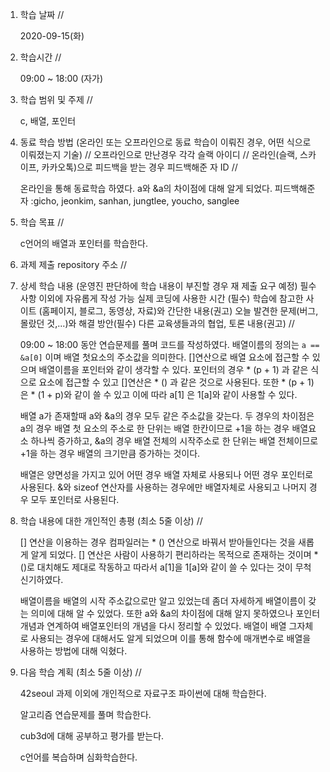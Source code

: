 1. 학습 날짜 // 

    2020-09-15(화)
 
2. 학습시간 // 

    09:00 ~ 18:00 (자가)
    
3. 학습 범위 및 주제 // 
    
    c, 배열, 포인터

4. 동료 학습 방법 (온라인 또는 오프라인으로 동료 학습이 이뤄진 경우, 어떤 식으로 이뤄졌는지 기술) // 오프라인으로 만난경우 각각 슬랙 아이디 // 온라인(슬랙, 스카이프, 카카오톡)으로 피드백을 받는 경우 피드백해준 자 ID // 

    온라인을 통해 동료학습 하였다.  a와 &a의 차이점에 대해 알게 되었다. 피드백해준 자 :gicho, jeonkim, sanhan, jungtlee, youcho, sanglee

5. 학습 목표 //

    c언어의 배열과 포인터를 학습한다. 
    
6. 과제 제출 repository 주소 // 
    
    
    
7. 상세 학습 내용 (운영진 판단하에 학습 내용이 부진할 경우 재 제출 요구 예정) 필수사항 이외에 자유롭게 작성 가능 실제 코딩에 사용한 시간 (필수) 학습에 참고한 사이트 (홈페이지, 블로그, 동영상, 자료)와 간단한 내용(권고) 오늘 발견한 문제(버그, 몰랐던 것,...)와 해결 방안(필수) 다른 교육생들과의 협업, 토론 내용(권고) //
    
    09:00 ~ 18:00 동안 연습문제를 풀며 코드를 작성하였다.
    배열이름의 정의는 `a == &a[0]` 이며 배열 첫요소의 주소값을 의미한다. []연산으로 배열 요소에 접근할 수 있으며 배열이름을 포인터와 같이 생각할 수 있다. 포인터의 경우 * (p + 1) 과 같은 식으로 요소에 접근할 수 있고 []연산은 * () 과 같은 것으로 사용된다. 또한 * (p + 1) 은 * (1 + p)와 같이 쓸 수 있고 이에 따라 a[1] 은 1[a]와 같이 사용할 수 있다.
    
    배열 a가 존재할때 a와 &a의 경우 모두 같은 주소값을 갖는다. 두 경우의 차이점은 a의 경우 배열 첫 요소의 주소로 한 단위는 배열 한칸이므로 +1을 하는 경우 배열요소 하나씩 증가하고, &a의 경우 배열 전체의 시작주소로 한 단위는 배열 전체이므로 +1을 하는 경우 배열의 크기만큼 증가하는 것이다.
    
    배열은 양면성을 가지고 있어 어떤 경우 배열 자체로 사용되나 어떤 경우 포인터로 사용된다. &와 sizeof 연산자를 사용하는 경우에만 배열자체로 사용되고 나머지 경우 모두 포인터로 사용된다. 
    
    
8. 학습 내용에 대한 개인적인 총평 (최소 5줄 이상) //

    [] 연산을 이용하는 경우 컴파일러는 * () 연산으로 바꿔서 받아들인다는 것을 새롭게 알게 되었다. [] 연산은 사람이 사용하기 편리하라는 목적으로 존재하는 것이며 * ()로 대치해도 제대로 작동하고 따라서 a[1]을 1[a]와 같이 쓸 수 있다는 것이 무척 신기하였다.
    
    배열이름을 배열의 시작 주소값으로만 알고 있었는데 좀더 자세하게 배열이름이 갖는 의미에 대해 알 수 있었다. 또한 a와 &a의 차이점에 대해 알지 못하였으나 포인터 개념과 연계하여 배열포인터의 개념을 다시 정리할 수 있었다. 배열이 배열 그자체로 사용되는 경우에 대해서도 알게 되었으며 이를 통해 함수에 매개변수로 배열을 사용하는 방법에 대해 익혔다. 
   
9. 다음 학습 계획 (최소 5줄 이상) // 
    
    42seoul 과제 이외에 개인적으로 자료구조 파이썬에 대해 학습한다.
    
    알고리즘 연습문제를 풀며 학습한다.
    
    cub3d에 대해 공부하고 평가를 받는다.
    
    c언어를 복습하며 심화학습한다.